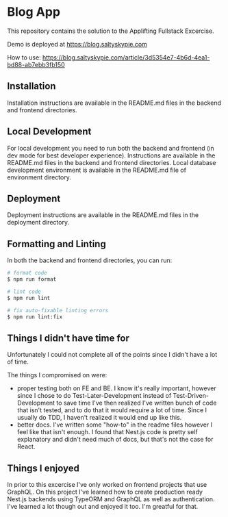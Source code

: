 # Blog App

This repository contains the solution to the Applifting Fullstack Excercise.

Demo is deployed at https://blog.saltyskypie.com


How to use: https://blog.saltyskypie.com/article/3d5354e7-4b6d-4ea1-bd88-ab7ebb3fb150


## Installation

Installation instructions are available in the README.md files in the backend and frontend directories.

## Local Development

For local development you need to run both the backend and frontend (in dev mode for best developer experience). Instructions are available in the README.md files in the backend and frontend directories.
Local database development environment is available in the README.md file of environment directory.

## Deployment

Deployment instructions are available in the README.md files in the deployment directory.

## Formatting and Linting

In both the backend and frontend directories, you can run:

```bash
# format code
$ npm run format

# lint code
$ npm run lint

# fix auto-fixable linting errors
$ npm run lint:fix
```

## Things I didn't have time for

Unfortunately I could not complete all of the points since I didn't have a lot of time.

The things I compromised on were:
- proper testing both on FE and BE. I know it's really important, however since I chose to do Test-Later-Development instead of Test-Driven-Development to save time I've then realized I've written bunch of code that isn't tested, and to do that it would require a lot of time. Since I usually do TDD, I haven't realized it would end up like this.
- better docs. I've written some "how-to" in the readme files however I feel like that isn't enough. I found that Nest.js code is pretty self explanatory and didn't need much of docs, but that's not the case for React. 

## Things I enjoyed

In prior to this excercise I've only worked on frontend projects that use GraphQL. On this project I've learned how to create production ready Nest.js backends using TypeORM and GraphQL as well as authentication. I've learned a lot though out and enjoyed it too. I'm greatful for that.


